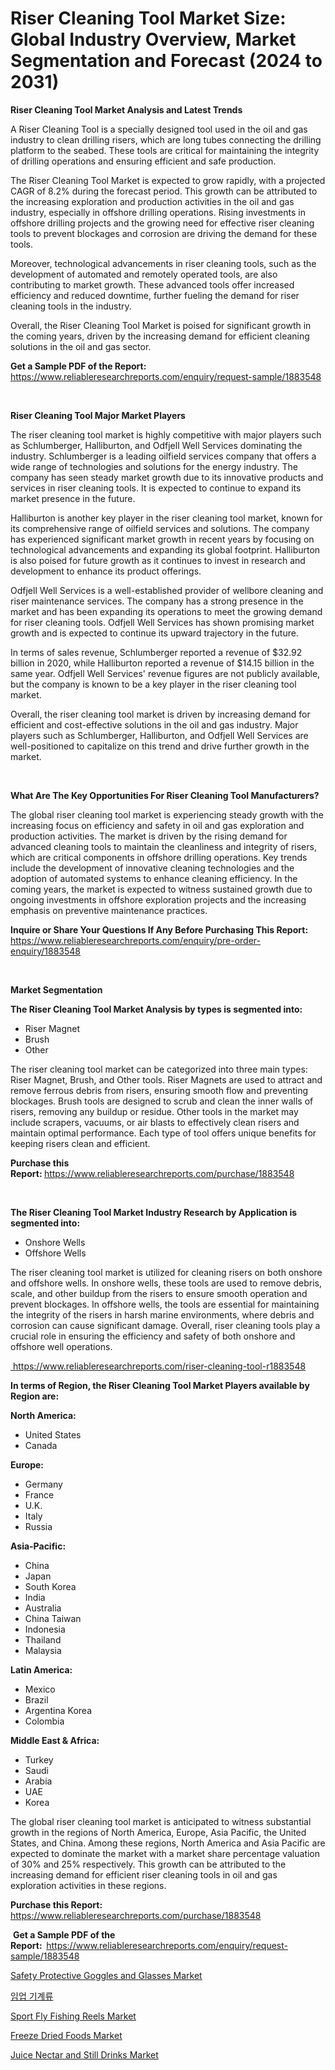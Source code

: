 <p><h1>Riser Cleaning Tool Market Size: Global Industry Overview, Market Segmentation and Forecast (2024 to 2031)</h1></p><p><strong>Riser Cleaning Tool Market Analysis and Latest Trends</strong></p>
<p><p>A Riser Cleaning Tool is a specially designed tool used in the oil and gas industry to clean drilling risers, which are long tubes connecting the drilling platform to the seabed. These tools are critical for maintaining the integrity of drilling operations and ensuring efficient and safe production.</p><p>The Riser Cleaning Tool Market is expected to grow rapidly, with a projected CAGR of 8.2% during the forecast period. This growth can be attributed to the increasing exploration and production activities in the oil and gas industry, especially in offshore drilling operations. Rising investments in offshore drilling projects and the growing need for effective riser cleaning tools to prevent blockages and corrosion are driving the demand for these tools.</p><p>Moreover, technological advancements in riser cleaning tools, such as the development of automated and remotely operated tools, are also contributing to market growth. These advanced tools offer increased efficiency and reduced downtime, further fueling the demand for riser cleaning tools in the industry.</p><p>Overall, the Riser Cleaning Tool Market is poised for significant growth in the coming years, driven by the increasing demand for efficient cleaning solutions in the oil and gas sector.</p></p>
<p><strong>Get a Sample PDF of the Report:&nbsp;</strong> <a href="https://www.reliableresearchreports.com/enquiry/request-sample/1883548">https://www.reliableresearchreports.com/enquiry/request-sample/1883548</a></p>
<p>&nbsp;</p>
<p><strong>Riser Cleaning Tool Major Market Players</strong></p>
<p><p>The riser cleaning tool market is highly competitive with major players such as Schlumberger, Halliburton, and Odfjell Well Services dominating the industry. Schlumberger is a leading oilfield services company that offers a wide range of technologies and solutions for the energy industry. The company has seen steady market growth due to its innovative products and services in riser cleaning tools. It is expected to continue to expand its market presence in the future.</p><p>Halliburton is another key player in the riser cleaning tool market, known for its comprehensive range of oilfield services and solutions. The company has experienced significant market growth in recent years by focusing on technological advancements and expanding its global footprint. Halliburton is also poised for future growth as it continues to invest in research and development to enhance its product offerings.</p><p>Odfjell Well Services is a well-established provider of wellbore cleaning and riser maintenance services. The company has a strong presence in the market and has been expanding its operations to meet the growing demand for riser cleaning tools. Odfjell Well Services has shown promising market growth and is expected to continue its upward trajectory in the future.</p><p>In terms of sales revenue, Schlumberger reported a revenue of $32.92 billion in 2020, while Halliburton reported a revenue of $14.15 billion in the same year. Odfjell Well Services' revenue figures are not publicly available, but the company is known to be a key player in the riser cleaning tool market.</p><p>Overall, the riser cleaning tool market is driven by increasing demand for efficient and cost-effective solutions in the oil and gas industry. Major players such as Schlumberger, Halliburton, and Odfjell Well Services are well-positioned to capitalize on this trend and drive further growth in the market.</p></p>
<p>&nbsp;</p>
<p><strong>What Are The Key Opportunities For Riser Cleaning Tool Manufacturers?</strong></p>
<p><p>The global riser cleaning tool market is experiencing steady growth with the increasing focus on efficiency and safety in oil and gas exploration and production activities. The market is driven by the rising demand for advanced cleaning tools to maintain the cleanliness and integrity of risers, which are critical components in offshore drilling operations. Key trends include the development of innovative cleaning technologies and the adoption of automated systems to enhance cleaning efficiency. In the coming years, the market is expected to witness sustained growth due to ongoing investments in offshore exploration projects and the increasing emphasis on preventive maintenance practices.</p></p>
<p><strong>Inquire or Share Your Questions If Any Before Purchasing This Report:</strong> <a href="https://www.reliableresearchreports.com/enquiry/pre-order-enquiry/1883548">https://www.reliableresearchreports.com/enquiry/pre-order-enquiry/1883548</a></p>
<p>&nbsp;</p>
<p><strong>Market Segmentation</strong></p>
<p><strong>The Riser Cleaning Tool Market Analysis by types is segmented into:</strong></p>
<p><ul><li>Riser Magnet</li><li>Brush</li><li>Other</li></ul></p>
<p><p>The riser cleaning tool market can be categorized into three main types: Riser Magnet, Brush, and Other tools. Riser Magnets are used to attract and remove ferrous debris from risers, ensuring smooth flow and preventing blockages. Brush tools are designed to scrub and clean the inner walls of risers, removing any buildup or residue. Other tools in the market may include scrapers, vacuums, or air blasts to effectively clean risers and maintain optimal performance. Each type of tool offers unique benefits for keeping risers clean and efficient.</p></p>
<p><strong>Purchase this Report:&nbsp;</strong><a href="https://www.reliableresearchreports.com/purchase/1883548">https://www.reliableresearchreports.com/purchase/1883548</a></p>
<p>&nbsp;</p>
<p><strong>The Riser Cleaning Tool Market Industry Research by Application is segmented into:</strong></p>
<p><ul><li>Onshore Wells</li><li>Offshore Wells</li></ul></p>
<p><p>The riser cleaning tool market is utilized for cleaning risers on both onshore and offshore wells. In onshore wells, these tools are used to remove debris, scale, and other buildup from the risers to ensure smooth operation and prevent blockages. In offshore wells, the tools are essential for maintaining the integrity of the risers in harsh marine environments, where debris and corrosion can cause significant damage. Overall, riser cleaning tools play a crucial role in ensuring the efficiency and safety of both onshore and offshore well operations.</p></p>
<p><a href="https://www.reliableresearchreports.com/riser-cleaning-tool-r1883548">&nbsp;https://www.reliableresearchreports.com/riser-cleaning-tool-r1883548</a></p>
<p><strong>In terms of Region, the Riser Cleaning Tool Market Players available by Region are:</strong></p>
<p>
    <p> <strong> North America: </strong>
        <ul>
            <li>United States</li>
            <li>Canada</li>
        </ul>
        </p> 
    <p> <strong> Europe: </strong>
        <ul>
            <li>Germany</li>
            <li>France</li>
            <li>U.K.</li>
            <li>Italy</li>
            <li>Russia</li>
        </ul>
        </p> 
    <p> <strong> Asia-Pacific: </strong>
        <ul>
            <li>China</li>
            <li>Japan</li>
            <li>South Korea</li>
            <li>India</li>
            <li>Australia</li>
            <li>China Taiwan</li>
            <li>Indonesia</li>
            <li>Thailand</li>
            <li>Malaysia</li>
        </ul>
        </p> 
    <p> <strong> Latin America: </strong>
        <ul>
            <li>Mexico</li>
            <li>Brazil</li>
            <li>Argentina Korea</li>
            <li>Colombia</li>
        </ul>
        </p> 
    <p> <strong> Middle East & Africa: </strong>
        <ul>
            <li>Turkey</li>
            <li>Saudi</li>
            <li>Arabia</li>
            <li>UAE</li>
            <li>Korea</li>
        </ul>
    </p>
    </p>
<p><p>The global riser cleaning tool market is anticipated to witness substantial growth in the regions of North America, Europe, Asia Pacific, the United States, and China. Among these regions, North America and Asia Pacific are expected to dominate the market with a market share percentage valuation of 30% and 25% respectively. This growth can be attributed to the increasing demand for efficient riser cleaning tools in oil and gas exploration activities in these regions.</p></p>
<p><strong>Purchase this Report: </strong><a href="https://www.reliableresearchreports.com/purchase/1883548">https://www.reliableresearchreports.com/purchase/1883548</a></p>
<p>&nbsp;<strong>Get a Sample PDF of the Report:&nbsp;&nbsp;</strong><a href="https://www.reliableresearchreports.com/enquiry/request-sample/1883548">https://www.reliableresearchreports.com/enquiry/request-sample/1883548</a></p>
<p><strong></strong></p>
<p><p><a href="https://medium.com/@penelope.lee568/global-safety-protective-goggles-and-glasses-market-focus-on-application-end-use-industry-type-8ca905303d64">Safety Protective Goggles and Glasses Market</a></p><p><a href="https://medium.com/@czbtzkwc9/%EC%82%BC%EB%A6%BC%EA%B8%B0%EA%B3%84-%EC%8B%9C%EC%9E%A5-%EA%B8%80%EB%A1%9C%EB%B2%8C-%EB%B0%8F-%EC%A7%80%EC%97%AD-%EB%B6%84%EC%84%9D-%EC%B5%9C%EC%A2%85-%EC%82%AC%EC%9A%A9%EC%9E%90-%EC%A0%9C%ED%92%88-%EB%B0%8F-%EC%A7%80%EC%97%AD%EC%97%90-%EC%B4%88%EC%A0%90%EC%9D%84-%EB%A7%9E%EC%B6%98-%EB%B6%84%EC%84%9D-%EB%B0%8F-%EC%98%88%EC%B8%A1-2024-2031-82f394d8a5fe">임업 기계류</a></p><p><a href="https://medium.com/@liam.mcgrath5645/sport-fly-fishing-reels-market-size-share-trends-analysis-report-by-product-1-5-wt-6-8-wt-8-12-c4fc89911db8">Sport Fly Fishing Reels Market</a></p><p><a href="https://github.com/Gilanghao0/Market-Research-Report-List-1/blob/main/freeze-dried-foods-market.md">Freeze Dried Foods Market</a></p><p><a href="https://github.com/lukmanduiky01/Market-Research-Report-List-1/blob/main/juice-nectar-and-still-drinks-market.md">Juice Nectar and Still Drinks Market</a></p></p>